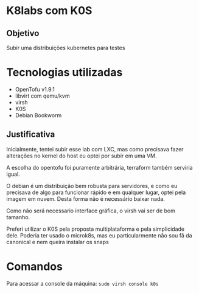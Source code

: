 # K8labs com K0S

## Objetivo

Subir uma distribuições kubernetes para testes

# Tecnologias utilizadas

- OpenTofu v1.9.1
- libvirt com qemu/kvm
- virsh
- K0S
- Debian Bookworm

## Justificativa

Inicialmente, tentei subir esse lab com LXC, mas como precisava fazer alterações no kernel do host eu optei por subir em uma VM.

A escolha do opentofu foi puramente arbitrária, terraform também serviria igual.

O debian é um distribuição bem robusta para servidores, e como eu precisava de algo para funcionar rápido e em qualquer lugar, optei pela imagem em nuvem. Desta forma não é necessário baixar nada.

Como não será necessario interface gráfica, o virsh vai ser de bom tamanho.

Preferi utilizar o K0S pela proposta multiplataforma e pela simplicidade dele. Poderia ter usado o microk8s, mas eu particularmente não sou fã da canonical e nem queira instalar os snaps

# Comandos

Para acessar a console da máquina: `sudo virsh console k0s`

